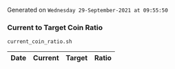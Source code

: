 Generated on `Wednesday 29-September-2021 at 09:55:50`

### Current to Target Coin Ratio
`current_coin_ratio.sh`

Date|Current|Target|Ratio
---|---|---|---

